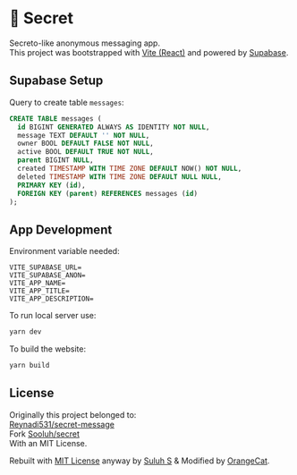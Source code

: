 # :eyes: Secret

Secreto-like anonymous messaging app.<br>
This project was bootstrapped with [Vite (React)](https://vitejs.dev/) and powered by [Supabase](https://supabase.io/).

## Supabase Setup
Query to create table `messages`:

```sql
CREATE TABLE messages (
  id BIGINT GENERATED ALWAYS AS IDENTITY NOT NULL,
  message TEXT DEFAULT '' NOT NULL,
  owner BOOL DEFAULT FALSE NOT NULL,
  active BOOL DEFAULT TRUE NOT NULL,
  parent BIGINT NULL,
  created TIMESTAMP WITH TIME ZONE DEFAULT NOW() NOT NULL,
  deleted TIMESTAMP WITH TIME ZONE DEFAULT NULL NULL,
  PRIMARY KEY (id),
  FOREIGN KEY (parent) REFERENCES messages (id)
);
```

## App Development

Environment variable needed:

```
VITE_SUPABASE_URL=
VITE_SUPABASE_ANON=
VITE_APP_NAME=
VITE_APP_TITLE=
VITE_APP_DESCRIPTION=
```

To run local server use:

```bash
yarn dev
```

To build the website:

```bash
yarn build
```

## License

Originally this project belonged to:<br>
[Reynadi531/secret-message](https://github.com/Reynadi531/secret-message)<br>
Fork [Sooluh/secret](https://github.com/sooluh/secret)<br>
With an MIT License.

Rebuilt with [MIT License](./LICENSE) anyway by [Suluh S](https://github.com/sooluh) & Modified by [OrangeCat](https://github.com/OrangeCat2528/).
